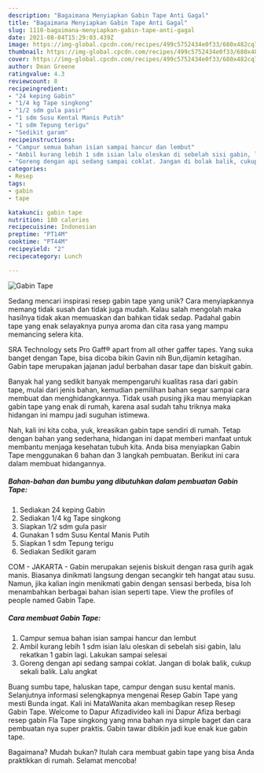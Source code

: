 ```yaml
---
description: "Bagaimana Menyiapkan Gabin Tape Anti Gagal"
title: "Bagaimana Menyiapkan Gabin Tape Anti Gagal"
slug: 1110-bagaimana-menyiapkan-gabin-tape-anti-gagal
date: 2021-08-04T15:29:03.439Z
image: https://img-global.cpcdn.com/recipes/499c5752434e0f33/680x482cq70/gabin-tape-foto-resep-utama.jpg
thumbnail: https://img-global.cpcdn.com/recipes/499c5752434e0f33/680x482cq70/gabin-tape-foto-resep-utama.jpg
cover: https://img-global.cpcdn.com/recipes/499c5752434e0f33/680x482cq70/gabin-tape-foto-resep-utama.jpg
author: Dean Greene
ratingvalue: 4.3
reviewcount: 8
recipeingredient:
- "24 keping Gabin"
- "1/4 kg Tape singkong"
- "1/2 sdm gula pasir"
- "1 sdm Susu Kental Manis Putih"
- "1 sdm Tepung terigu"
- "Sedikit garam"
recipeinstructions:
- "Campur semua bahan isian sampai hancur dan lembut"
- "Ambil kurang lebih 1 sdm isian lalu oleskan di sebelah sisi gabin, lalu rekatkan 1 gabin lagi. Lakukan sampai selesai"
- "Goreng dengan api sedang sampai coklat. Jangan di bolak balik, cukup sekali balik. Lalu angkat"
categories:
- Resep
tags:
- gabin
- tape

katakunci: gabin tape 
nutrition: 180 calories
recipecuisine: Indonesian
preptime: "PT14M"
cooktime: "PT44M"
recipeyield: "2"
recipecategory: Lunch

---
```



![Gabin Tape](https://img-global.cpcdn.com/recipes/499c5752434e0f33/680x482cq70/gabin-tape-foto-resep-utama.jpg)

Sedang mencari inspirasi resep gabin tape yang unik? Cara menyiapkannya memang tidak susah dan tidak juga mudah. Kalau salah mengolah maka hasilnya tidak akan memuaskan dan bahkan tidak sedap. Padahal gabin tape yang enak selayaknya punya aroma dan cita rasa yang mampu memancing selera kita.

SRA Technology sets Pro Gaff® apart from all other gaffer tapes. Yang suka banget dengan Tape, bisa dicoba bikin Gavin nih Bun,dijamin ketagihan. Gabin tape merupakan jajanan jadul berbahan dasar tape dan biskuit gabin.

Banyak hal yang sedikit banyak mempengaruhi kualitas rasa dari gabin tape, mulai dari jenis bahan, kemudian pemilihan bahan segar sampai cara membuat dan menghidangkannya. Tidak usah pusing jika mau menyiapkan gabin tape yang enak di rumah, karena asal sudah tahu triknya maka hidangan ini mampu jadi suguhan istimewa.


Nah, kali ini kita coba, yuk, kreasikan gabin tape sendiri di rumah. Tetap dengan bahan yang sederhana, hidangan ini dapat memberi manfaat untuk membantu menjaga kesehatan tubuh kita. Anda bisa menyiapkan Gabin Tape menggunakan 6 bahan dan 3 langkah pembuatan. Berikut ini cara dalam membuat hidangannya.

<!--inarticleads1-->

##### Bahan-bahan dan bumbu yang dibutuhkan dalam pembuatan Gabin Tape:

1. Sediakan 24 keping Gabin
1. Sediakan 1/4 kg Tape singkong
1. Siapkan 1/2 sdm gula pasir
1. Gunakan 1 sdm Susu Kental Manis Putih
1. Siapkan 1 sdm Tepung terigu
1. Sediakan Sedikit garam


COM - JAKARTA - Gabin merupakan sejenis biskuit dengan rasa gurih agak manis. Biasanya dinikmati langsung dengan secangkir teh hangat atau susu. Namun, jika kalian ingin menikmati gabin dengan sensasi berbeda, bisa loh menambahkan berbagai bahan isian seperti tape. View the profiles of people named Gabin Tape. 

<!--inarticleads2-->

##### Cara membuat Gabin Tape:

1. Campur semua bahan isian sampai hancur dan lembut
1. Ambil kurang lebih 1 sdm isian lalu oleskan di sebelah sisi gabin, lalu rekatkan 1 gabin lagi. Lakukan sampai selesai
1. Goreng dengan api sedang sampai coklat. Jangan di bolak balik, cukup sekali balik. Lalu angkat


Buang sumbu tape, haluskan tape, campur dengan susu kental manis. Selanjutnya informasi selengkapnya mengenai Resep Gabin Tape yang mesti Bunda ingat. Kali ini MataWanita akan membagikan resep Resep Gabin Tape. Welcome to Dapur Afizadivideo kali ini Dapur Afiza berbagi resep gabin Fla Tape singkong yang mna bahan nya simple baget dan cara pembuatan nya super praktis. Gabin tawar dibikin jadi kue enak kue gabin tape. 

Bagaimana? Mudah bukan? Itulah cara membuat gabin tape yang bisa Anda praktikkan di rumah. Selamat mencoba!
